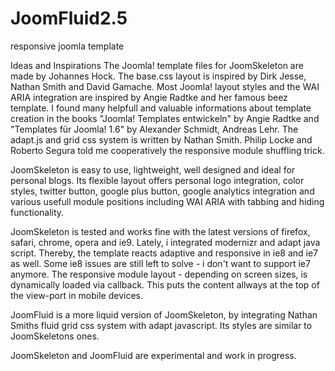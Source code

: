 JoomFluid2.5
============

responsive joomla template

Ideas and Inspirations
The Joomla! template files for JoomSkeleton are made by Johannes Hock. The base.css layout is inspired by Dirk Jesse, Nathan Smith and David Gamache. Most Joomla! layout styles and the WAI ARIA integration are inspired by Angie Radtke and her famous beez template. I found many helpfull and valuable informations about template creation in the books "Joomla! Templates entwickeln" by Angie Radtke and "Templates für Joomla! 1.6" by Alexander Schmidt, Andreas Lehr. The adapt.js and grid css system is written by Nathan Smith. Philip Locke and Roberto Segura told me cooperatively the responsive module shuffling trick.

JoomSkeleton is easy to use, lightweight, well designed and ideal for personal blogs. Its flexible layout offers personal logo integration, color styles, twitter button, google plus button, google analytics integration and various usefull module positions including WAI ARIA with tabbing and hiding functionality.

JoomSkeleton is tested and works fine with the latest versions of firefox, safari, chrome, opera and ie9. Lately, i integrated modernizr and adapt java script. Thereby, the template reacts adaptive and responsive in ie8 and ie7 as well. Some ie8 issues are still left to solve - i don't want to support ie7 anymore. The responsive module layout - depending on screen sizes, is dynamically loaded via callback. This puts the content allways at the top of the view-port in mobile devices.

JoomFluid is a more liquid version of JoomSkeleton, by integrating Nathan Smiths fluid grid css system with adapt javascript. Its styles are similar to JoomSkeletons ones.

JoomSkeleton and JoomFluid are experimental and work in progress.
